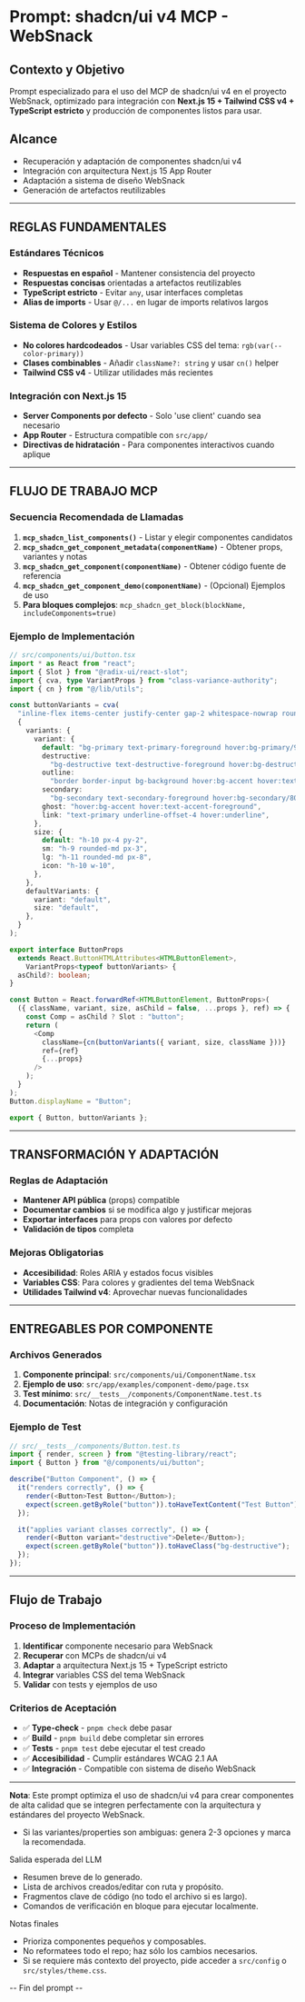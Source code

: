 # Prompt: shadcn/ui v4 MCP - WebSnack

## **Contexto y Objetivo**

Prompt especializado para el uso del MCP de shadcn/ui v4 en el proyecto WebSnack, optimizado para integración con **Next.js 15 + Tailwind CSS v4 + TypeScript estricto** y producción de componentes listos para usar.

## **Alcance**

- Recuperación y adaptación de componentes shadcn/ui v4
- Integración con arquitectura Next.js 15 App Router
- Adaptación a sistema de diseño WebSnack
- Generación de artefactos reutilizables

---

## **REGLAS FUNDAMENTALES**

### **Estándares Técnicos**

- **Respuestas en español** - Mantener consistencia del proyecto
- **Respuestas concisas** orientadas a artefactos reutilizables
- **TypeScript estricto** - Evitar `any`, usar interfaces completas
- **Alias de imports** - Usar `@/...` en lugar de imports relativos largos

### **Sistema de Colores y Estilos**

- **No colores hardcodeados** - Usar variables CSS del tema: `rgb(var(--color-primary))`
- **Clases combinables** - Añadir `className?: string` y usar `cn()` helper
- **Tailwind CSS v4** - Utilizar utilidades más recientes

### **Integración con Next.js 15**

- **Server Components por defecto** - Solo 'use client' cuando sea necesario
- **App Router** - Estructura compatible con `src/app/`
- **Directivas de hidratación** - Para componentes interactivos cuando aplique

---

## **FLUJO DE TRABAJO MCP**

### **Secuencia Recomendada de Llamadas**

1. **`mcp_shadcn_list_components()`** - Listar y elegir componentes candidatos
2. **`mcp_shadcn_get_component_metadata(componentName)`** - Obtener props, variantes y notas
3. **`mcp_shadcn_get_component(componentName)`** - Obtener código fuente de referencia
4. **`mcp_shadcn_get_component_demo(componentName)`** - (Opcional) Ejemplos de uso
5. **Para bloques complejos**: `mcp_shadcn_get_block(blockName, includeComponents=true)`

### **Ejemplo de Implementación**

```typescript
// src/components/ui/button.tsx
import * as React from "react";
import { Slot } from "@radix-ui/react-slot";
import { cva, type VariantProps } from "class-variance-authority";
import { cn } from "@/lib/utils";

const buttonVariants = cva(
  "inline-flex items-center justify-center gap-2 whitespace-nowrap rounded-md text-sm font-medium ring-offset-background transition-colors focus-visible:outline-none focus-visible:ring-2 focus-visible:ring-ring focus-visible:ring-offset-2 disabled:pointer-events-none disabled:opacity-50 [&_svg]:pointer-events-none [&_svg]:size-4 [&_svg]:shrink-0",
  {
    variants: {
      variant: {
        default: "bg-primary text-primary-foreground hover:bg-primary/90",
        destructive:
          "bg-destructive text-destructive-foreground hover:bg-destructive/90",
        outline:
          "border border-input bg-background hover:bg-accent hover:text-accent-foreground",
        secondary:
          "bg-secondary text-secondary-foreground hover:bg-secondary/80",
        ghost: "hover:bg-accent hover:text-accent-foreground",
        link: "text-primary underline-offset-4 hover:underline",
      },
      size: {
        default: "h-10 px-4 py-2",
        sm: "h-9 rounded-md px-3",
        lg: "h-11 rounded-md px-8",
        icon: "h-10 w-10",
      },
    },
    defaultVariants: {
      variant: "default",
      size: "default",
    },
  }
);

export interface ButtonProps
  extends React.ButtonHTMLAttributes<HTMLButtonElement>,
    VariantProps<typeof buttonVariants> {
  asChild?: boolean;
}

const Button = React.forwardRef<HTMLButtonElement, ButtonProps>(
  ({ className, variant, size, asChild = false, ...props }, ref) => {
    const Comp = asChild ? Slot : "button";
    return (
      <Comp
        className={cn(buttonVariants({ variant, size, className }))}
        ref={ref}
        {...props}
      />
    );
  }
);
Button.displayName = "Button";

export { Button, buttonVariants };
```

---

## **TRANSFORMACIÓN Y ADAPTACIÓN**

### **Reglas de Adaptación**

- **Mantener API pública** (props) compatible
- **Documentar cambios** si se modifica algo y justificar mejoras
- **Exportar interfaces** para props con valores por defecto
- **Validación de tipos** completa

### **Mejoras Obligatorias**

- **Accesibilidad**: Roles ARIA y estados focus visibles
- **Variables CSS**: Para colores y gradientes del tema WebSnack
- **Utilidades Tailwind v4**: Aprovechar nuevas funcionalidades

---

## **ENTREGABLES POR COMPONENTE**

### **Archivos Generados**

1. **Componente principal**: `src/components/ui/ComponentName.tsx`
2. **Ejemplo de uso**: `src/app/examples/component-demo/page.tsx`
3. **Test mínimo**: `src/__tests__/components/ComponentName.test.ts`
4. **Documentación**: Notas de integración y configuración

### **Ejemplo de Test**

```typescript
// src/__tests__/components/Button.test.ts
import { render, screen } from "@testing-library/react";
import { Button } from "@/components/ui/button";

describe("Button Component", () => {
  it("renders correctly", () => {
    render(<Button>Test Button</Button>);
    expect(screen.getByRole("button")).toHaveTextContent("Test Button");
  });

  it("applies variant classes correctly", () => {
    render(<Button variant="destructive">Delete</Button>);
    expect(screen.getByRole("button")).toHaveClass("bg-destructive");
  });
});
```

---

## **Flujo de Trabajo**

### **Proceso de Implementación**

1. **Identificar** componente necesario para WebSnack
2. **Recuperar** con MCPs de shadcn/ui v4
3. **Adaptar** a arquitectura Next.js 15 + TypeScript estricto
4. **Integrar** variables CSS del tema WebSnack
5. **Validar** con tests y ejemplos de uso

### **Criterios de Aceptación**

- ✅ **Type-check** - `pnpm check` debe pasar
- ✅ **Build** - `pnpm build` debe completar sin errores
- ✅ **Tests** - `pnpm test` debe ejecutar el test creado
- ✅ **Accesibilidad** - Cumplir estándares WCAG 2.1 AA
- ✅ **Integración** - Compatible con sistema de diseño WebSnack

---

**Nota**: Este prompt optimiza el uso de shadcn/ui v4 para crear componentes de alta calidad que se integren perfectamente con la arquitectura y estándares del proyecto WebSnack.

- Si las variantes/properties son ambiguas: genera 2-3 opciones y marca la recomendada.

Salida esperada del LLM

- Resumen breve de lo generado.
- Lista de archivos creados/editar con ruta y propósito.
- Fragmentos clave de código (no todo el archivo si es largo).
- Comandos de verificación en bloque para ejecutar localmente.

Notas finales

- Prioriza componentes pequeños y composables.
- No reformatees todo el repo; haz sólo los cambios necesarios.
- Si se requiere más contexto del proyecto, pide acceder a `src/config` o `src/styles/theme.css`.

-- Fin del prompt --
